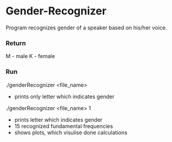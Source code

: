 # Gender-Recognizer
Program recognizes gender of a speaker based on his/her voice.

### Return
M - male
K - female

### Run
./genderRecognizer <file_name>
- prints only letter which indicates gender

./genderRecognizer <file_name> 1
- prints letter which indicates gender
- 15 recognized fundamental frequencies
- shows plots, which visulise done calculations
